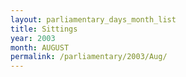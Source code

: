 ```yaml
---
layout: parliamentary_days_month_list
title: Sittings
year: 2003
month: AUGUST
permalink: /parliamentary/2003/Aug/
---
```


